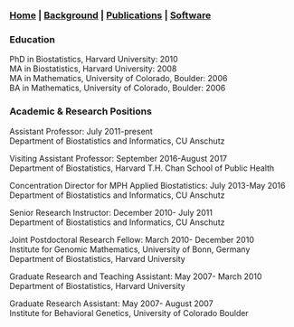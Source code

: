 ### [Home](https://SharonLutz.github.io) | [Background](https://SharonLutz.github.io/background) | [Publications](https://SharonLutz.github.io/research) | [Software](https://SharonLutz.github.io/software)

### Education
PhD in Biostatistics, Harvard University: 2010<br>
MA in Biostatistics, Harvard University: 2008<br>
MA in Mathematics, University of Colorado, Boulder: 2006<br>
BA in Mathematics, University of Colorado, Boulder: 2006

### Academic & Research Positions
Assistant Professor: July 2011-present<br>
Department of Biostatistics and Informatics, CU Anschutz

Visiting Assistant Professor: September 2016-August 2017<br>
Department of Biostatistics, Harvard T.H. Chan School of Public Health

Concentration Director for MPH Applied Biostatistics: July 2013-May 2016<br>
Department of Biostatistics and Informatics, CU Anschutz

Senior Research Instructor: December 2010- July 2011<br>
Department of Biostatistics and Informatics, CU Anschutz

Joint Postdoctoral Research Fellow: March 2010- December 2010<br>
Institute for Genomic Mathematics, University of Bonn, Germany<br>
Department of Biostatistics, Harvard University

Graduate Research and Teaching Assistant: May 2007- March 2010 <br>
Department of Biostatistics, Harvard University

Graduate Research Assistant: May 2007- August 2007 <br>
Institute for Behavioral Genetics, University of Colorado Boulder
